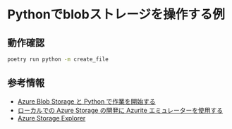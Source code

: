 # Pythonでblobストレージを操作する例

## 動作確認

```bash
poetry run python -m create_file
```

## 参考情報

- [Azure Blob Storage と Python で作業を開始する](https://learn.microsoft.com/ja-jp/azure/storage/blobs/storage-blob-python-get-started?tabs=azure-ad)
- [ローカルでの Azure Storage の開発に Azurite エミュレーターを使用する](https://learn.microsoft.com/ja-jp/azure/storage/common/storage-use-azurite?tabs=docker-hub%2Cblob-storage)
- [Azure Storage Explorer](https://azure.microsoft.com/ja-jp/products/storage/storage-explorer)

